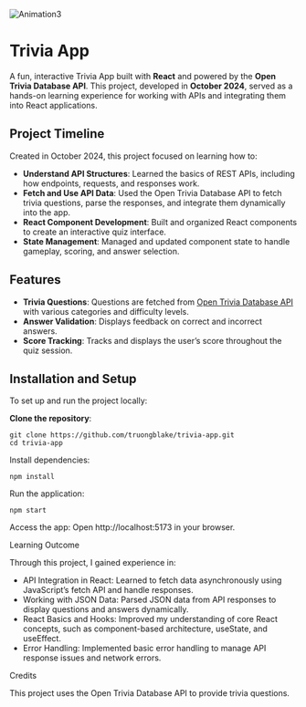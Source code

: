 ![Animation3](https://github.com/user-attachments/assets/8be42d7e-700e-4cb7-939f-e003dd0ff889)
# Trivia App

A fun, interactive Trivia App built with **React** and powered by the **Open Trivia Database API**. This project, developed in **October 2024**, served as a hands-on learning experience for working with APIs and integrating them into React applications.

## Project Timeline

Created in October 2024, this project focused on learning how to:
- **Understand API Structures**: Learned the basics of REST APIs, including how endpoints, requests, and responses work.
- **Fetch and Use API Data**: Used the Open Trivia Database API to fetch trivia questions, parse the responses, and integrate them dynamically into the app.
- **React Component Development**: Built and organized React components to create an interactive quiz interface.
- **State Management**: Managed and updated component state to handle gameplay, scoring, and answer selection.
  
## Features
- **Trivia Questions**: Questions are fetched from [Open Trivia Database API](https://opentdb.com/api_config.php) with various categories and difficulty levels.
- **Answer Validation**: Displays feedback on correct and incorrect answers.
- **Score Tracking**: Tracks and displays the user’s score throughout the quiz session.

## Installation and Setup

To set up and run the project locally:

**Clone the repository**:
  ```
  git clone https://github.com/truongblake/trivia-app.git
  cd trivia-app
```
Install dependencies:

    npm install

Run the application:

    npm start

Access the app: Open http://localhost:5173 in your browser.

Learning Outcome

Through this project, I gained experience in:

- API Integration in React: Learned to fetch data asynchronously using JavaScript’s fetch API and handle responses.
- Working with JSON Data: Parsed JSON data from API responses to display questions and answers dynamically.
- React Basics and Hooks: Improved my understanding of core React concepts, such as component-based architecture, useState, and useEffect.
- Error Handling: Implemented basic error handling to manage API response issues and network errors.

Credits

This project uses the Open Trivia Database API to provide trivia questions.
